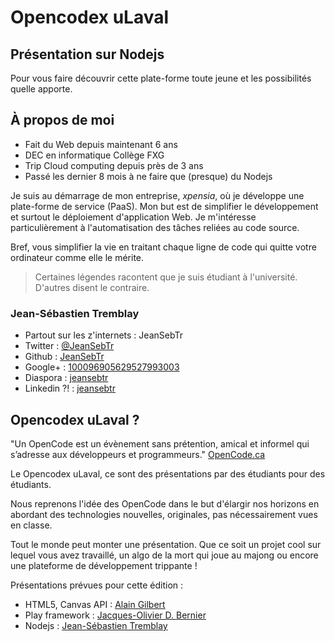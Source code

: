 # Opencodex uLaval

## Présentation sur Nodejs
Pour vous faire découvrir cette plate-forme toute jeune et les possibilités quelle apporte.

## À propos de moi
 * Fait du Web depuis maintenant 6 ans
 * DEC en informatique Collège FXG
 * Trip Cloud computing depuis près de 3 ans
 * Passé les dernier 8 mois à ne faire que (presque) du Nodejs

Je suis au démarrage de mon entreprise, _xpensia_, où je développe une plate-forme de service (PaaS).
Mon but est de simplifier le développement et surtout le déploiement d'application Web.
Je m'intéresse particulièrement à l'automatisation des tâches reliées au code source.

Bref, vous simplifier la vie en traitant chaque ligne de code qui quitte votre ordinateur comme elle le mérite.


> Certaines légendes racontent que je suis étudiant à l'université. D'autres disent le contraire.

### Jean-Sébastien Tremblay
 * Partout sur les z'internets : JeanSebTr
 * Twitter : [@JeanSebTr](https://twitter.com/JeanSebTr)
 * Github : [JeanSebTr](https://github.com/JeanSebTr)
 * Google+ : [100096905629527993003](https://plus.google.com/u/0/100096905629527993003/posts)
 * Diaspora : [jeansebtr](https://joindiaspora.com/u/jeansebtr)
 * Linkedin ?! : [jeansebtr](http://www.linkedin.com/in/jeansebtr)


## Opencodex uLaval ?

"Un OpenCode est un évènement sans prétention, amical et informel qui s’adresse aux développeurs et programmeurs." [OpenCode.ca](http://opencode.ca/)

Le Opencodex uLaval, ce sont des présentations par des étudiants pour des étudiants.

Nous reprenons l'idée des OpenCode dans le but d'élargir nos horizons en abordant des technologies nouvelles, originales, pas nécessairement vues en classe.

Tout le monde peut monter une présentation. Que ce soit un projet cool sur lequel vous avez travaillé, un algo de la mort qui joue au majong ou encore une plateforme de développement trippante !

Présentations prévues pour cette édition :
* HTML5, Canvas API : [Alain Gilbert](https://github.com/alaingilbert)
* Play framework : [Jacques-Olivier D. Bernier](https://github.com/jackdbernier)
* Nodejs : [Jean-Sébastien Tremblay](https://github.com/JeanSebTr)
